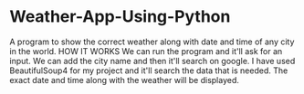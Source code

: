 # Weather-App-Using-Python
A program to show the correct weather along with date and time of any city in the world.
HOW IT WORKS
We can run the program and it'll ask for an input. We can add the city name and then it'll search on google.
I have used BeautifulSoup4 for my project and it'll search the data that is needed.
The exact date and time along with the weather will be displayed.
